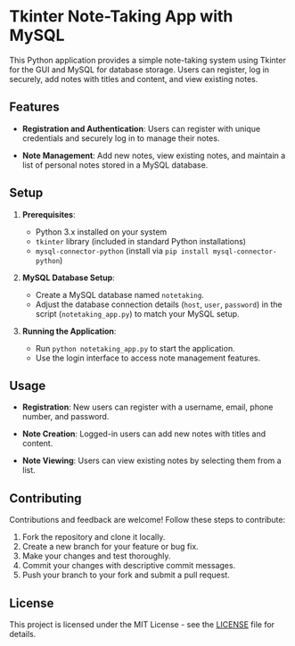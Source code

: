 # Tkinter Note-Taking App with MySQL

This Python application provides a simple note-taking system using Tkinter for the GUI and MySQL for database storage. Users can register, log in securely, add notes with titles and content, and view existing notes.

## Features

- **Registration and Authentication**: Users can register with unique credentials and securely log in to manage their notes.
  
- **Note Management**: Add new notes, view existing notes, and maintain a list of personal notes stored in a MySQL database.

## Setup

1. **Prerequisites**:
   - Python 3.x installed on your system
   - `tkinter` library (included in standard Python installations)
   - `mysql-connector-python` (install via `pip install mysql-connector-python`)

2. **MySQL Database Setup**:
   - Create a MySQL database named `notetaking`.
   - Adjust the database connection details (`host`, `user`, `password`) in the script (`notetaking_app.py`) to match your MySQL setup.

3. **Running the Application**:
   - Run `python notetaking_app.py` to start the application.
   - Use the login interface to access note management features.

## Usage

- **Registration**: New users can register with a username, email, phone number, and password.
  
- **Note Creation**: Logged-in users can add new notes with titles and content.
  
- **Note Viewing**: Users can view existing notes by selecting them from a list.

## Contributing

Contributions and feedback are welcome! Follow these steps to contribute:

1. Fork the repository and clone it locally.
2. Create a new branch for your feature or bug fix.
3. Make your changes and test thoroughly.
4. Commit your changes with descriptive commit messages.
5. Push your branch to your fork and submit a pull request.

## License

This project is licensed under the MIT License - see the [LICENSE](LICENSE) file for details.
